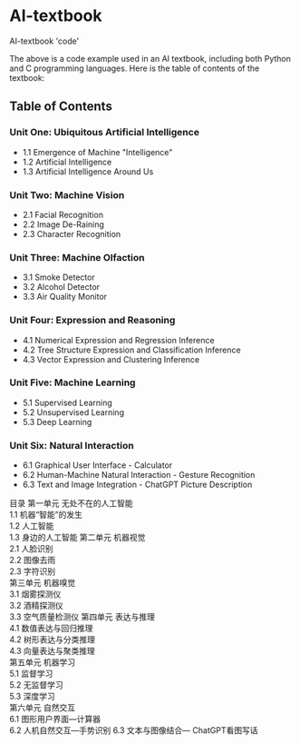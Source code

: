 # AI-textbook

AI-textbook 'code'

The above is a code example used in an AI textbook, including both Python and C programming languages. Here is the table of contents of the textbook:

## Table of Contents

### Unit One: Ubiquitous Artificial Intelligence
- 1.1 Emergence of Machine "Intelligence"
- 1.2 Artificial Intelligence
- 1.3 Artificial Intelligence Around Us

### Unit Two: Machine Vision
- 2.1 Facial Recognition
- 2.2 Image De-Raining
- 2.3 Character Recognition

### Unit Three: Machine Olfaction
- 3.1 Smoke Detector
- 3.2 Alcohol Detector
- 3.3 Air Quality Monitor

### Unit Four: Expression and Reasoning
- 4.1 Numerical Expression and Regression Inference
- 4.2 Tree Structure Expression and Classification Inference
- 4.3 Vector Expression and Clustering Inference

### Unit Five: Machine Learning
- 5.1 Supervised Learning
- 5.2 Unsupervised Learning
- 5.3 Deep Learning

### Unit Six: Natural Interaction
- 6.1 Graphical User Interface - Calculator
- 6.2 Human-Machine Natural Interaction - Gesture Recognition
- 6.3 Text and Image Integration - ChatGPT Picture Description




目录
第一单元 无处不在的人工智能	
1.1 机器“智能”的发生	
1.2 人工智能	
1.3 身边的人工智能	
第二单元 机器视觉	
2.1 人脸识别	
2.2 图像去雨	
2.3 字符识别	
第三单元 机器嗅觉	
3.1 烟雾探测仪	
3.2 酒精探测仪	
3.3 空气质量检测仪
第四单元 表达与推理	
4.1 数值表达与回归推理	
4.2 树形表达与分类推理	
4.3 向量表达与聚类推理	
第五单元 机器学习	
5.1 监督学习	
5.2 无监督学习	
5.3 深度学习	
第六单元 自然交互	
6.1 图形用户界面—计算器	
6.2 人机自然交互—手势识别	
6.3 文本与图像结合— ChatGPT看图写话	
